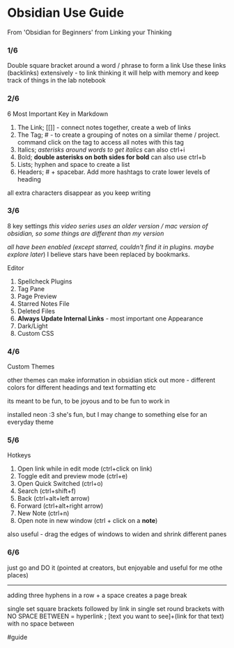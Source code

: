 # Obsidian Use Guide

From 'Obsidian for Beginners' from Linking your Thinking

### 1/6
Double square bracket around a word / phrase to form a link
Use these links (backlinks) extensively - to link thinking it will help with memory and keep track of things in the lab notebook

### 2/6
6 Most Important Key in Markdown
1. The Link; [[]] - connect notes together, create a web of links
2. The Tag; # - to create a grouping of notes on a similar theme / project. command click on the tag to access all notes with this tag
3. Italics; *asterisks around words to get italics* can also ctrl+i
4. Bold; **double asterisks on both sides for bold** can also use ctrl+b
5. Lists; hyphen and space to create a list
6. Headers; # + spacebar. Add more hashtags to crate lower levels of heading

all extra characters disappear as you keep writing

### 3/6 
8 key settings *this video series uses an older version / mac version of obsidian, so some things are different than my version*

*all have been enabled (except starred, couldn't find it in plugins. maybe explore later*)
I believe stars have been replaced by bookmarks. 

Editor
1. Spellcheck 
Plugins
2. Tag Pane
3. Page Preview
4. Starred Notes
File
5. Deleted Files 
6. **Always Update Internal Links** - most important one
Appearance
7. Dark/Light
8. Custom CSS

### 4/6 
Custom Themes

other themes can make information in obsidian stick out more - different colors for different headings and text formatting etc

its meant to be fun, to be joyous and to be fun to work in

installed neon :3 she's fun, but I may change to something else for an everyday theme

### 5/6
Hotkeys
1. Open link while in edit mode (ctrl+click on link)
2. Toggle edit and preview mode (ctrl+e)
3. Open Quick Switched (ctrl+o)
4. Search (ctrl+shift+f) 
5. Back (ctrl+alt+left arrow)
6. Forward (ctrl+alt+right arrow)
7. New Note (ctrl+n)
8. Open note in new window (ctrl + click on a **note**)

also useful - drag the edges of windows to widen and shrink different panes

### 6/6
just go and DO it (pointed at creators, but enjoyable and useful for me othe places)

---
adding three hyphens in a row + a space creates a page break

single set square brackets followed by link in single set round brackets with NO SPACE BETWEEN = hyperlink ; [text you want to see]+(link for that text) with no space between

#guide